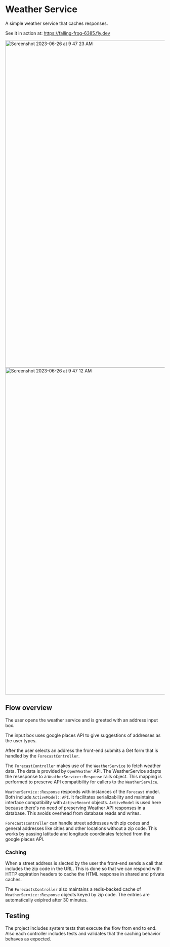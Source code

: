 # Weather Service
A simple weather service that caches responses.

See it in action at: https://falling-frog-6385.fly.dev

<img width="1033" alt="Screenshot 2023-06-26 at 9 47 23 AM" src="https://github.com/A-deLuna/weather-app/assets/7422005/08e28117-99ec-45ef-a7b3-dcdec1bde45f">
<img width="1033" alt="Screenshot 2023-06-26 at 9 47 12 AM" src="https://github.com/A-deLuna/weather-app/assets/7422005/f32cd86b-1c11-410e-a089-a20af74e1217">


## Flow overview

The user opens the weather service and is greeted with an address input box.

The input box uses google places API to give suggestions of addresses as the user types.

After the user selects an address the front-end submits a Get form that is handled by the
`ForecastController`.

The `ForecastController` makes use of the `WeatherService` to fetch weather data. The data
is provided by `OpenWeather` API. The WeatherService adapts the resesponse to a `WeatherService::Response` rails object. This mapping is performed to preserve API compatibility for callers
to the `WeatherService`. 

`WeatherService::Response` responds with instances of the `Forecast` model. Both  include `ActiveModel::API`. It facilitates serializability and
maintains interface compatibility with `ActiveRecord` objects. `ActiveModel` is used here 
because there's no need of preserving Weather API responses in a database. This avoids overhead
from database reads and writes.

`ForecastsController` can handle street addresses with zip codes and general addresses
like cities and other locations without a zip code. This works by passing latitude and longitude coordinates fetched from the google places API.

### Caching

When a street address is slected by the user the front-end sends a call that includes
the zip code in the URL. This is done so that we can respond with HTTP expiration headers
to cache the HTML response in shared and private caches.

The `ForecastsController` also maintains a redis-backed cache of `WeatherService::Response`
objects keyed by zip code. The entries are automatically exipired after 30 minutes.

## Testing
The project includes system tests that execute the flow from end to end.
Also each controller includes tests and validates that the caching behavior behaves as expected.
